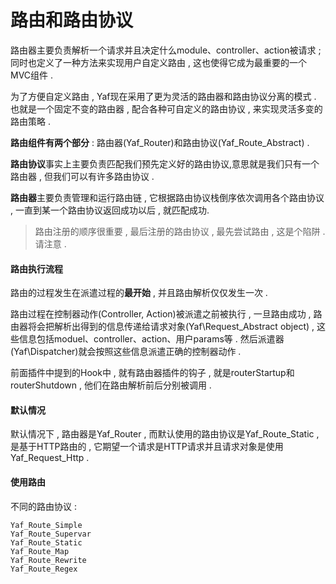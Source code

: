# 路由和路由协议

路由器主要负责解析一个请求并且决定什么module、controller、action被请求 ; 同时也定义了一种方法来实现用户自定义路由 , 这也使得它成为最重要的一个MVC组件 .

为了方便自定义路由 , Yaf现在采用了更为灵活的路由器和路由协议分离的模式 . 也就是一个固定不变的路由器 , 配合各种可自定义的路由协议 , 来实现灵活多变的路由策略 .

**路由组件有两个部分** : 路由器\(Yaf\_Router\)和路由协议\(Yaf\_Route\_Abstract\) .

**路由协议**事实上主要负责匹配我们预先定义好的路由协议,意思就是我们只有一个路由器 , 但我们可以有许多路由协议 .

**路由器**主要负责管理和运行路由链 , 它根据路由协议栈倒序依次调用各个路由协议 , 一直到某一个路由协议返回成功以后 , 就匹配成功.

> 路由注册的顺序很重要 , 最后注册的路由协议 , 最先尝试路由 , 这是个陷阱 . 请注意 .

#### 路由执行流程

路由的过程发生在派遣过程的**最开始** , 并且路由解析仅仅发生一次 .

路由过程在控制器动作\(Controller, Action\)被派遣之前被执行 , 一旦路由成功 , 路由器将会把解析出得到的信息传递给请求对象\(Yaf\Request\_Abstract object\) , 这些信息包括moduel、controller、action、用户params等 . 然后派遣器\(Yaf\Dispatcher\)就会按照这些信息派遣正确的控制器动作 .

前面插件中提到的Hook中 , 就有路由器插件的钩子 , 就是routerStartup和routerShutdown , 他们在路由解析前后分别被调用 .

#### 默认情况

默认情况下 , 路由器是Yaf\_Router , 而默认使用的路由协议是Yaf\_Route\_Static , 是基于HTTP路由的 , 它期望一个请求是HTTP请求并且请求对象是使用Yaf\_Request\_Http .

#### 使用路由

不同的路由协议 : 

```
Yaf_Route_Simple
Yaf_Route_Supervar
Yaf_Route_Static
Yaf_Route_Map
Yaf_Route_Rewrite
Yaf_Route_Regex
```



